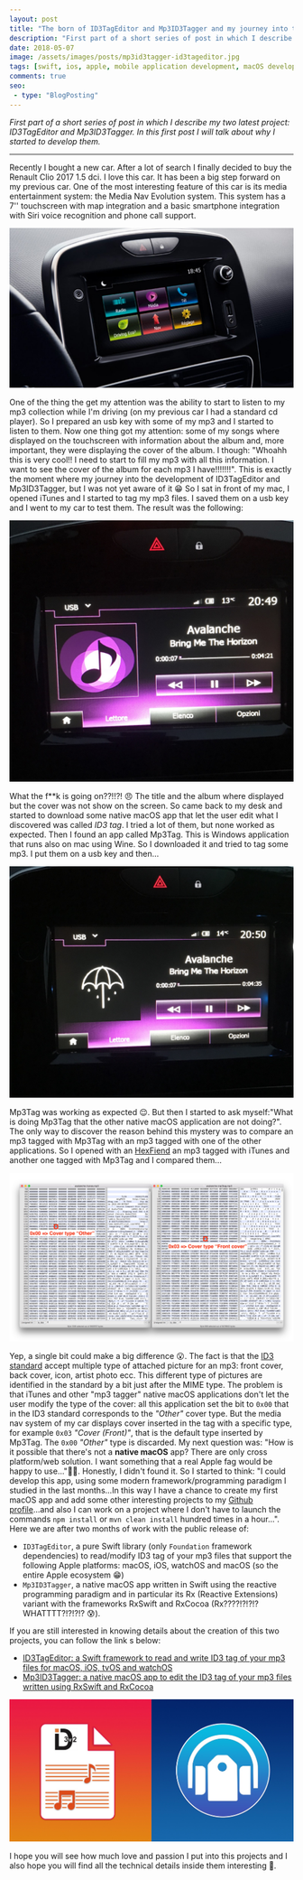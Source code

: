 ```yaml
---
layout: post
title: "The born of ID3TagEditor and Mp3ID3Tagger and my journey into the ID3 tag standard"
description: "First part of a short series of post in which I describe my two latest project: ID3TagEditor and Mp3ID3Tagger. In this first post I will talk about why I started to develop them."
date: 2018-05-07
image: /assets/images/posts/mp3id3tagger-id3tageditor.jpg
tags: [swift, ios, apple, mobile application development, macOS development]
comments: true
seo:
 - type: "BlogPosting"
---
```


*First part of a short series of post in which I describe my two latest project: ID3TagEditor and Mp3ID3Tagger. In this
first post I will talk about why I started to develop them.*

---

Recently I bought a new car. After a lot of search I finally decided to buy the Renault Clio 2017 1.5 dci. I love this
car. It has been a big step forward on my previous car. One of the most interesting feature of this car is its media
entertainment system: the Media Nav Evolution system. This system has a 7'' touchscreen with map integration and a basic
 smartphone integration with Siri voice recognition and phone call support.

![media nav clio](/assets/images/posts/media-nav-clio.jpg "media nav clio")

One of the thing the get my attention was the ability to start to listen to my mp3 collection while I'm driving (on my
previous car I had a standard cd player). So I prepared an usb key with some of my mp3 and I started to listen to them.
Now one thing got my attention: some of my songs where displayed on the touchscreen with information about the album 
and, more important, they were displaying the cover of the album. I though: "Whoahh this is very cool!! I need to 
start to fill my mp3 with all this information. I want to see the cover of the album for each mp3 I have!!!!!!!".
 This is exactly the moment where my journey into the development of ID3TagEditor and Mp3ID3Tagger, but I was not yet
 aware of it :grin:
So I sat in front of my mac, I opened iTunes and I started to tag my mp3 files. I saved them on a usb key and I went to
my car to test them. The result was the following:

![mp3 no cover](/assets/images/posts/mp3-song-no-cover.jpg "mp3 no cover")

What the f**k is going on??!!?! :angry: The title and the album where displayed but the cover was not show on the screen.
So came back to my desk and started to download some native macOS app that let the user edit what I discovered was
called *ID3 tag*. I tried a lot of them, but none worked as expected. Then I found an app called Mp3Tag. This is Windows
 application that runs also on mac using Wine. So I downloaded it and tried to tag some mp3. I put them on a usb key and
  then...

![mp3 with cover](/assets/images/posts/mp3-song-with-cover.jpg "mp3 with cover")

Mp3Tag was working as expected :relieved:. But then I started to ask myself:"What is doing Mp3Tag that the other native
macOS application are not doing?". The only way to discover the reason behind this mystery was to compare an mp3 tagged
with Mp3Tag with an mp3 tagged with one of the other applications. So I opened with an [HexFiend](https://ridiculousfish.com/hexfiend/ "an hex editor") an 
mp3 tagged with iTunes and another one tagged with Mp3Tag and I compared them...

![mp3 compare itunes mp3tag](/assets/images/posts/mp3-tag-bit-cover.jpg "mp3 compare itunes mp3tag")

Yep, a single bit could make a big difference :open_mouth:. The fact is that the [ID3 standard](http://id3.org/d3v2.3.0 
"ID3 standard") accept multiple type of attached picture for an mp3: front cover, back cover, icon, artist photo ecc. This different 
type of pictures are identified in the standard by a bit just after the MIME type. The problem is that iTunes and other "mp3 tagger" native 
macOS applications don't let the user modify the type of the cover: all this application set the bit to `0x00` that 
in the ID3 standard corresponds to the *"Other"* cover type. But the media nav system of my car displays cover 
inserted in the tag with a specific type, for example `0x03` *"Cover (Front)"*, that is the default type inserted
 by Mp3Tag. The `0x00` *"Other"* type is discarded. 
 My next question was: "How is it possible that there's not a **native macOS** app? There are only cross 
 platform/web solution. I want something that a real Apple fag would be happy to use...":apple::stuck_out_tongue:. 
 Honestly, I didn't found it. So I started to think: "I could develop this app, using some modern framework/programming 
 paradigm I studied in the last months...In this way I have a chance to create my first macOS app and add some other 
 interesting projects to my [Github profile](https://github.com/chicio/ "chicio github")...and also I can work on a project where I don't have to launch
  the commands `npm install` or `mvn clean install` hundred times in a hour...". 
 Here we are after two months of work with the public release of:
 
 * `ID3TagEditor`, a pure Swift library (only `Foundation` framework dependencies) to read/modify ID3 tag of your mp3 
 files that support the following Apple platforms: macOS, iOS, watchOS and macOS 
 (so the entire Apple ecosystem :grin:)
 * `Mp3ID3Tagger`, a native macOS app written in Swift using the reactive programming paradigm and in particular its
  Rx (Reactive Extensions) variant with the frameworks RxSwift and RxCocoa (Rx????!?!?!? WHATTTT?!?!?!? :cold_sweat:).
  
If you are still interested in knowing details about the creation of this two projects, you can follow the link s
below:

* [ID3TagEditor: a Swift framework to read and write ID3 tag of your mp3 files for macOS, iOS, tvOS and watchOS](/2018/05/08/id3tageditor-swift-read-write-id3-tag-mp3.html "id3 tag swift")  
* [Mp3ID3Tagger: a native macOS app to edit the ID3 tag of your mp3 files written using RxSwift and RxCocoa](/2018/05/09/mp3id3tagger-macos-tag-mp3-id3-rxswift-rxcocoa.html "mp3 tag macos rxswift rxcocoa")

![mp3id3tagger id3tageditor](/assets/images/posts/mp3id3tagger-id3tageditor.jpg "mp3id3tagger id3tageditor")

I hope you will see how much love and passion I put into this projects and I also hope you will find all the 
technical details inside them interesting :sparkling_heart:.

